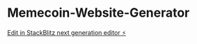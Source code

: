 # Memecoin-Website-Generator

[Edit in StackBlitz next generation editor ⚡️](https://stackblitz.com/~/github.com/Nawsanders/Memecoin-Website-Generator)